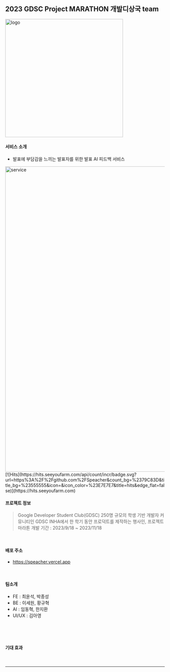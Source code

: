 ## 2023 GDSC Project MARATHON 개발디상국 team

<img width="372" alt="logo" src="https://github.com/Speacher/.github/assets/126947828/48c0c9f9-05c9-4c0a-862d-1b97be4d035a">


#### 서비스 소개
- 발표에 부담감을 느끼는 발표자를 위한 발표 AI 피드백 서비스

<img width="961" alt="service" src="https://github.com/Speacher/.github/assets/126947828/07f1673a-350d-4142-8a3e-d4c8e2335e3c">
[![Hits](https://hits.seeyoufarm.com/api/count/incr/badge.svg?url=https%3A%2F%2Fgithub.com%2FSpeacher&count_bg=%2379C83D&title_bg=%23555555&icon=&icon_color=%23E7E7E7&title=hits&edge_flat=false)](https://hits.seeyoufarm.com)

<br>

#### 프로젝트 정보
> Google Developer Student Club(GDSC)
> 250명 규모의 학생 기반 개발자 커뮤니티인 GDSC INHA에서 한 학기 동안 프로덕트를 제작하는 행사인, 프로젝트 마라톤
> 개발 기간 : 2023/9/18 ~ 2023/11/18
<br>

#### 배포 주소
- https://speacher.vercel.app

<br>

#### 팀소개
- FE : 최윤석, 박종성
- BE : 이세원, 황규혁
- AI : 임동혁, 한지환
- UI/UX : 김아영
<br>


> 
<br>

#### **기대 효과**


<br>

<hr>


